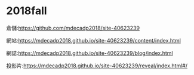 # 2018fall

倉儲:https://github.com/mdecadp2018/site-40623239

網站:https://mdecadp2018.github.io/site-40623239/content/index.html

網誌:https://mdecadp2018.github.io/site-40623239/blog/index.html

投影片:https://mdecadp2018.github.io/site-40623239/reveal/index.html#/
